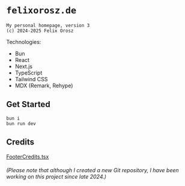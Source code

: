 # `felixorosz.de`

```
My personal homepage, version 3
(c) 2024-2025 Felix Orosz
```

Technologies:
- Bun
- React
- Next.js
- TypeScript
- Tailwind CSS
- MDX (Remark, Rehype)

## Get Started

```
bun i
bun run dev
```

## Credits
[FooterCredits.tsx](src\components\layout\footer\FooterCredits.tsx)

###### (Please note that although I created a new Git repository, I have been working on this project since late 2024.)
